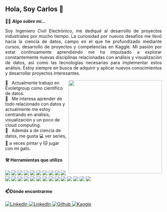 <h2 align="left">
    <b>Hola, Soy Carlos 👋</b>
</h2>

👨‍💻&nbsp;***Algo sobre mi...***
<p align="justify">
Soy Ingeniero Civil Electrónico, me dediqué al desarrollo de proyectos industriales por mucho tiempo. La curiosidad por nuevos desafíos me llevó hacia la ciencia de datos, campo en el que he profundizado mediante cursos, desarrollo de proyectos y competencias en Kaggle.
Mi pasión por estar continuamente aprendiendo me ha impulsado a explorar constantemente nuevas disciplinas relacionadas con análisis y visualización de datos, así como las tecnologías necesarias para implementar estos análisis. Estoy siempre en busca de adquirir y aplicar nuevos conocimientos y desarrollar proyectos interesantes.
</p>
<!--  -->

<img align="right" width=300px alt="" src="https://media0.giphy.com/media/v1.Y2lkPTc5MGI3NjExeDgya3YyOGl2eDluajZ2cGtwNXNmanI1c3NwZmlpNjZseGEyM2RubyZlcD12MV9pbnRlcm5hbF9naWZfYnlfaWQmY3Q9cw/IUNycHoVqvLDowiiam/giphy.gif" />

🔭  &nbsp; Actualmente trabajo en Evoletgroup como científico de datos.\
🌱  &nbsp; Me interesa aprender de todo relacionado con datos y actualmente me estoy centrando en análisis, visualización y un poco de cloud computing.\
👀  &nbsp; Además a de ciencia de datos, me gusta 💻 ver series, 🎨 a veces pintar y 🐱 jugar con mi gato.

#### 🛠️ Herramientas que utilizo

<span> 
  <img src="https://img.shields.io/badge/Python-3670A0?style=flat-square&logo=python&logoColor=ffdd54">
  <img src="https://img.shields.io/badge/Jupyter-F37626.svg?style=flat-square&logo=Jupyter&logoColor=ffdd54">

  <img src="https://img.shields.io/badge/Pandas-150458?style=flat-square&logo=pandas&logoColor=fff">
  <img src="https://img.shields.io/badge/NumPy-4DABCF?style=flat-square&logo=numpy&logoColor=fff">
  <img src="https://img.shields.io/badge/Matplotlib-222832?style=flat-square&logo=MatplotLib&logoColor=65baea">
  <img src="https://img.shields.io/badge/Plotly-239120?style=flat-square&logo=plotly&logoColor=fff">

  <img src="https://img.shields.io/badge/Scikit_learn-F7931E?style=flat-square&logo=scikit-learn&logoColor=white">
  <img src="https://img.shields.io/badge/Keras-D00000?style=flat-square&logo=Keras&logoColor=white">
  <img src="https://img.shields.io/badge/TensorFlow-FF6F00?style=flat-square&logo=tensorflow&logoColor=white">
  
  <img src="https://img.shields.io/badge/JavaScript-F7DF1E?style=flat-square&logo=javascript&logoColor=black">
  <img src="https://img.shields.io/badge/Svelte-4A4A55?style=flat-square&logo=svelte&logoColor=FF3E00">
  <img src="https://img.shields.io/badge/SvelteKit-FF3E00?style=flat-square&logo=svelte&logoColor=white">
  <img src="https://img.shields.io/badge/D3.js-F9A03C?style=flat-square&logo=d3&logoColor=white">
  <img src="https://img.shields.io/badge/Power_BI-F2C811?style=flat-square&logo=powerbi&logoColor=black">
  <img src="https://img.shields.io/badge/Excel-217346?style=flat-square&logo=microsoft-excel&logoColor=white">
  
  <img src="https://img.shields.io/badge/AWS-%23FF9900?style=flat-square&logo=amazonwebservices&logoColor=232F3E">
  <img src="https://img.shields.io/badge/Amazon%20S3-569A31?style=flat-square&logo=amazons3&logoColor=white">
  <img src="https://img.shields.io/badge/Amazon%20Lambda-FF9900?style=flat-square&logo=awslambda&logoColor=white">
  <img src="https://img.shields.io/badge/Amazon%20RDS-527FFF?style=flat-square&logo=amazon-rds&logoColor=white">
  <img src="https://img.shields.io/badge/Amazon%20Fargate-FF9900?style=flat-square&logo=awsfargate&logoColor=white">
  <img src="https://img.shields.io/badge/PostgreSQL-%23316192.svg?style=flat-square&logo=postgresql&logoColor=white"> 
  <img src="https://img.shields.io/badge/Amazon%20EC2-FF9900?style=flat-square&logo=amazonec2&logoColor=white">
  <img src="https://img.shields.io/badge/SQLite-%2307405e.svg?style=flat-square&logo=sqlite&logoColor=white"> 
  <img src="https://img.shields.io/badge/Amazon%20ECS-FF9900?style=flat-square&logo=amazonecs&logoColor=white">

</span>


#### 📫Dónde encontrarme

<a href= "https://www.linkedin.com/in/carlos-saquel/">
    <img src="https://custom-icon-badges.demolab.com/badge/LinkedIn-0A66C2?style=flat-square&logo=linkedin-white&logoColor=fff"  alt="LinkedIn">
</a>
<a href= "mailto:carlos.saquel@gmail.com">
    <img src="https://custom-icon-badges.demolab.com/badge/Gmail-D44638?style=flat-square&logo=gmail&logoColor=fff"  alt="LinkedIn">
</a>
<a href="https://github.com/desareca" >
  <img src="https://img.shields.io/badge/GitHub-%23121011.svg?style=flat-square&logo=github&logoColor=white" alt="Github">
</a>
<a href="https://www.kaggle.com/desareca" >
  <img src="https://img.shields.io/badge/Kaggle-20BEFF?style=flat-square&logo=kaggle&logoColor=white" alt="Kaggle">
</a>
